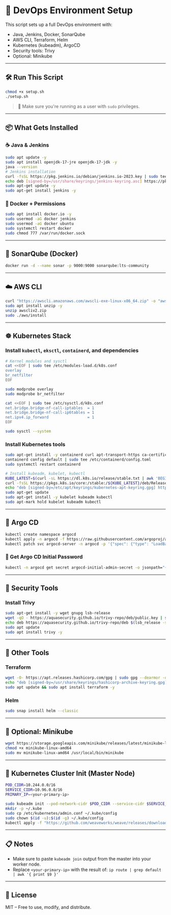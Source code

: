 # 🚀 DevOps Environment Setup

This script sets up a full DevOps environment with:
- Java, Jenkins, Docker, SonarQube
- AWS CLI, Terraform, Helm
- Kubernetes (kubeadm), ArgoCD
- Security tools: Trivy
- Optional: Minikube

---

## 🛠️ Run This Script

```bash
chmod +x setup.sh
./setup.sh
```

> 📁 Make sure you're running as a user with `sudo` privileges.

---

## 📦 What Gets Installed

### ☕ Java & Jenkins

```bash
sudo apt update -y
sudo apt install openjdk-17-jre openjdk-17-jdk -y
java --version
# Jenkins installation
curl -fsSL https://pkg.jenkins.io/debian/jenkins.io-2023.key | sudo tee /usr/share/keyrings/jenkins-keyring.asc > /dev/null
echo deb [signed-by=/usr/share/keyrings/jenkins-keyring.asc] https://pkg.jenkins.io/debian binary/ | sudo tee /etc/apt/sources.list.d/jenkins.list > /dev/null
sudo apt-get update -y
sudo apt-get install jenkins -y
```

### 🐳 Docker + Permissions

```bash
sudo apt install docker.io -y
sudo usermod -aG docker jenkins
sudo usermod -aG docker ubuntu
sudo systemctl restart docker
sudo chmod 777 /var/run/docker.sock
```

---

## 🧪 SonarQube (Docker)

```bash
docker run -d --name sonar -p 9000:9000 sonarqube:lts-community
```

---

## ☁️ AWS CLI

```bash
curl "https://awscli.amazonaws.com/awscli-exe-linux-x86_64.zip" -o "awscliv2.zip"
sudo apt install unzip -y
unzip awscliv2.zip
sudo ./aws/install
```

---

## ☸️ Kubernetes Stack

### Install `kubectl`, `eksctl`, `containerd`, and dependencies

```bash
# Kernel modules and sysctl
cat <<EOF | sudo tee /etc/modules-load.d/k8s.conf
overlay
br_netfilter
EOF

sudo modprobe overlay
sudo modprobe br_netfilter

cat <<EOF | sudo tee /etc/sysctl.d/k8s.conf
net.bridge.bridge-nf-call-iptables  = 1
net.bridge.bridge-nf-call-ip6tables = 1
net.ipv4.ip_forward                 = 1
EOF

sudo sysctl --system
```

### Install Kubernetes tools

```bash
sudo apt-get install -y containerd curl apt-transport-https ca-certificates
containerd config default | sudo tee /etc/containerd/config.toml
sudo systemctl restart containerd

# Install kubeadm, kubelet, kubectl
KUBE_LATEST=$(curl -sL https://dl.k8s.io/release/stable.txt | awk 'BEGIN{FS="."}{printf "%s.%s", $1, $2}')
curl -fsSL https://pkgs.k8s.io/core:/stable:/${KUBE_LATEST}/deb/Release.key | sudo gpg --dearmor -o /etc/apt/keyrings/kubernetes-apt-keyring.gpg
echo "deb [signed-by=/etc/apt/keyrings/kubernetes-apt-keyring.gpg] https://pkgs.k8s.io/core:/stable:/${KUBE_LATEST}/deb/ /" | sudo tee /etc/apt/sources.list.d/kubernetes.list
sudo apt-get update
sudo apt-get install -y kubelet kubeadm kubectl
sudo apt-mark hold kubelet kubeadm kubectl
```

---

## 🧭 Argo CD

```bash
kubectl create namespace argocd
kubectl apply -n argocd -f https://raw.githubusercontent.com/argoproj/argo-cd/stable/manifests/install.yaml
kubectl patch svc argocd-server -n argocd -p '{"spec": {"type": "LoadBalancer"}}'
```

### 🔑 Get Argo CD Initial Password

```bash
kubectl -n argocd get secret argocd-initial-admin-secret -o jsonpath="{.data.password}" | base64 -d && echo
```

---

## 🔐 Security Tools

### Install Trivy

```bash
sudo apt-get install -y wget gnupg lsb-release
wget -qO - https://aquasecurity.github.io/trivy-repo/deb/public.key | sudo apt-key add -
echo deb https://aquasecurity.github.io/trivy-repo/deb $(lsb_release -sc) main | sudo tee /etc/apt/sources.list.d/trivy.list
sudo apt update
sudo apt install trivy -y
```

---

## 🔧 Other Tools

### Terraform

```bash
wget -O- https://apt.releases.hashicorp.com/gpg | sudo gpg --dearmor -o /usr/share/keyrings/hashicorp-archive-keyring.gpg
echo "deb [signed-by=/usr/share/keyrings/hashicorp-archive-keyring.gpg] https://apt.releases.hashicorp.com $(lsb_release -cs) main" | sudo tee /etc/apt/sources.list.d/hashicorp.list
sudo apt update && sudo apt install terraform -y
```

### Helm

```bash
sudo snap install helm --classic
```

---

## 🧪 Optional: Minikube

```bash
wget https://storage.googleapis.com/minikube/releases/latest/minikube-linux-amd64
chmod +x minikube-linux-amd64
sudo mv minikube-linux-amd64 /usr/local/bin/minikube
```

---

## 🧩 Kubernetes Cluster Init (Master Node)

```bash
POD_CIDR=10.244.0.0/16
SERVICE_CIDR=10.96.0.0/16
PRIMARY_IP=<your-primary-ip>

sudo kubeadm init --pod-network-cidr $POD_CIDR --service-cidr $SERVICE_CIDR --apiserver-advertise-address $PRIMARY_IP
mkdir -p ~/.kube
sudo cp /etc/kubernetes/admin.conf ~/.kube/config
sudo chown $(id -u):$(id -g) ~/.kube/config
kubectl apply -f "https://github.com/weaveworks/weave/releases/download/v2.8.1/weave-daemonset-k8s-1.11.yaml"
```

---

## 📋 Notes

- Make sure to paste `kubeadm join` output from the master into your worker node.
- Replace `<your-primary-ip>` with the result of: `ip route | grep default | awk '{ print $9 }'`

---

## 📎 License

MIT – Free to use, modify, and distribute.
